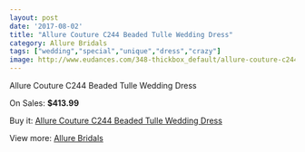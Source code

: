 ```yaml
---
layout: post
date: '2017-08-02'
title: "Allure Couture C244 Beaded Tulle Wedding Dress"
category: Allure Bridals
tags: ["wedding","special","unique","dress","crazy"]
image: http://www.eudances.com/348-thickbox_default/allure-couture-c244-beaded-tulle-wedding-dress.jpg
---
```

Allure Couture C244 Beaded Tulle Wedding Dress

On Sales: **$413.99**
<a href="https://www.eudances.com/en/allure-bridals/107-allure-couture-c244-beaded-tulle-wedding-dress.html"><amp-img layout="responsive" width="600" height="600" src="//www.eudances.com/348-thickbox_default/allure-couture-c244-beaded-tulle-wedding-dress.jpg" alt="Allure Couture C244 Beaded Tulle Wedding Dress 0" /></a>
<a href="https://www.eudances.com/en/allure-bridals/107-allure-couture-c244-beaded-tulle-wedding-dress.html"><amp-img layout="responsive" width="600" height="600" src="//www.eudances.com/351-thickbox_default/allure-couture-c244-beaded-tulle-wedding-dress.jpg" alt="Allure Couture C244 Beaded Tulle Wedding Dress 1" /></a>
<a href="https://www.eudances.com/en/allure-bridals/107-allure-couture-c244-beaded-tulle-wedding-dress.html"><amp-img layout="responsive" width="600" height="600" src="//www.eudances.com/350-thickbox_default/allure-couture-c244-beaded-tulle-wedding-dress.jpg" alt="Allure Couture C244 Beaded Tulle Wedding Dress 2" /></a>
<a href="https://www.eudances.com/en/allure-bridals/107-allure-couture-c244-beaded-tulle-wedding-dress.html"><amp-img layout="responsive" width="600" height="600" src="//www.eudances.com/349-thickbox_default/allure-couture-c244-beaded-tulle-wedding-dress.jpg" alt="Allure Couture C244 Beaded Tulle Wedding Dress 3" /></a>

Buy it: [Allure Couture C244 Beaded Tulle Wedding Dress](https://www.eudances.com/en/allure-bridals/107-allure-couture-c244-beaded-tulle-wedding-dress.html "Allure Couture C244 Beaded Tulle Wedding Dress")

View more: [Allure Bridals](https://www.eudances.com/en/2-allure-bridals "Allure Bridals")